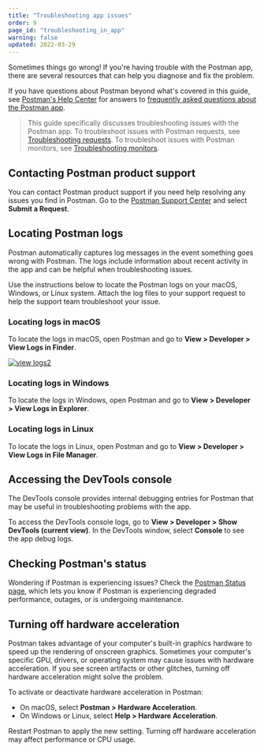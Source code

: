 ```yaml
---
title: "Troubleshooting app issues"
order: 9
page_id: "troubleshooting_in_app"
warning: false
updated: 2022-03-29
---
```


Sometimes things go wrong! If you're having trouble with the Postman app, there are several resources that can help you diagnose and fix the problem.

If you have questions about Postman beyond what's covered in this guide, see [Postman's Help Center](https://support.postman.com/hc/en-us) for answers to [frequently asked questions about the Postman app](https://support.postman.com/hc/en-us/categories/115000609125-Postman-App).

> This guide specifically discusses troubleshooting issues with the Postman app. To troubleshoot issues with Postman requests, see [Troubleshooting requests](/docs/sending-requests/troubleshooting-api-requests/). To troubleshoot issues with Postman monitors, see [Troubleshooting monitors](/docs/monitoring-your-api/troubleshooting-monitors/).

## Contacting Postman product support

You can contact Postman product support if you need help resolving any issues you find in Postman. Go to the [Postman Support Center](https://www.postman.com/support/) and select **Submit a Request**.

## Locating Postman logs

Postman automatically captures log messages in the event something goes wrong with Postman. The logs include information about recent activity in the app and can be helpful when troubleshooting issues.

Use the instructions below to locate the Postman logs on your macOS, Windows, or Linux system. Attach the log files to your support request to help the support team troubleshoot your issue.

### Locating logs in macOS

To locate the logs in macOS, open Postman and go to **View > Developer > View Logs in Finder**.

[![view logs2](https://assets.postman.com/postman-docs/troubleshooting-logs-macos.jpg)](https://assets.postman.com/postman-docs/troubleshooting-logs-macos.jpg)

### Locating logs in Windows

To locate the logs in Windows, open Postman and go to **View > Developer > View Logs in Explorer**.

### Locating logs in Linux

To locate the logs in Linux, open Postman and go to **View > Developer > View Logs in File Manager**.

## Accessing the DevTools console

The DevTools console provides internal debugging entries for Postman that may be useful in troubleshooting problems with the app.

To access the DevTools console logs, go to **View > Developer > Show DevTools (current view)**. In the DevTools window, select __Console__ to see the app debug logs.

## Checking Postman's status

Wondering if Postman is experiencing issues? Check the [Postman Status page](https://status.postman.com/), which lets you know if Postman is experiencing degraded performance, outages, or is undergoing maintenance.

## Turning off hardware acceleration

Postman takes advantage of your computer's built-in graphics hardware to speed up the rendering of onscreen graphics. Sometimes your computer's specific GPU, drivers, or operating system may cause issues with hardware acceleration. If you see screen artifacts or other glitches, turning off hardware acceleration might solve the problem.

To activate or deactivate hardware acceleration in Postman:

* On macOS, select **Postman > Hardware Acceleration**.
* On Windows or Linux, select **Help > Hardware Acceleration**.

Restart Postman to apply the new setting. Turning off hardware acceleration may affect performance or CPU usage.
